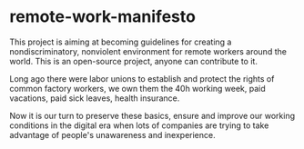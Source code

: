 # remote-work-manifesto

This project is aiming at becoming guidelines for creating a nondiscriminatory, nonviolent environment for remote workers around the world. This is an open-source project, anyone can contribute to it.  

Long ago there were labor unions to establish and protect the rights of common factory workers, we own them the 40h working week, paid vacations, paid sick leaves, health insurance.  

Now it is our turn to preserve these basics, ensure and improve our working conditions in the digital era when lots of companies are trying to take advantage of people's unawareness and inexperience.
